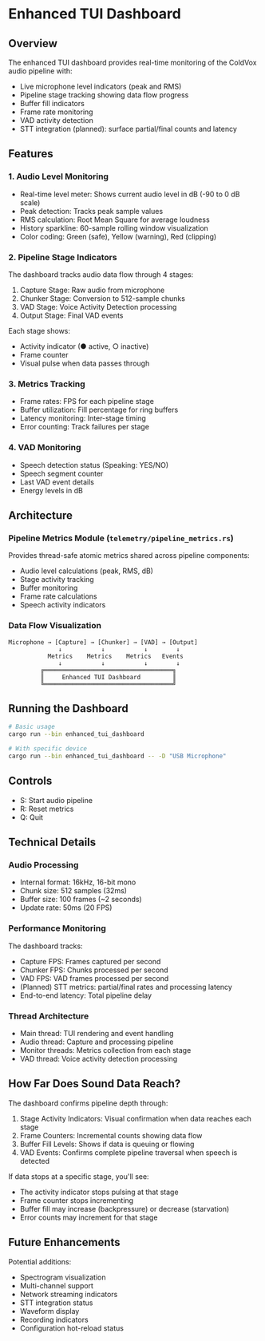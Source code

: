 # Enhanced TUI Dashboard

## Overview

The enhanced TUI dashboard provides real-time monitoring of the ColdVox audio pipeline with:

-  Live microphone level indicators (peak and RMS)
-  Pipeline stage tracking showing data flow progress
-  Buffer fill indicators
-  Frame rate monitoring
-  VAD activity detection
-  STT integration (planned): surface partial/final counts and latency

## Features

### 1. Audio Level Monitoring

-  Real-time level meter: Shows current audio level in dB (-90 to 0 dB scale)
-  Peak detection: Tracks peak sample values
-  RMS calculation: Root Mean Square for average loudness
-  History sparkline: 60-sample rolling window visualization
-  Color coding: Green (safe), Yellow (warning), Red (clipping)

### 2. Pipeline Stage Indicators

The dashboard tracks audio data flow through 4 stages:

1.  Capture Stage: Raw audio from microphone
2.  Chunker Stage: Conversion to 512-sample chunks
3.  VAD Stage: Voice Activity Detection processing
4.  Output Stage: Final VAD events

Each stage shows:

-  Activity indicator (● active, ○ inactive)
-  Frame counter
-  Visual pulse when data passes through

### 3. Metrics Tracking

-  Frame rates: FPS for each pipeline stage
-  Buffer utilization: Fill percentage for ring buffers
-  Latency monitoring: Inter-stage timing
-  Error counting: Track failures per stage

### 4. VAD Monitoring

-  Speech detection status (Speaking: YES/NO)
-  Speech segment counter
-  Last VAD event details
-  Energy levels in dB

## Architecture

### Pipeline Metrics Module (`telemetry/pipeline_metrics.rs`)

Provides thread-safe atomic metrics shared across pipeline components:

-  Audio level calculations (peak, RMS, dB)
-  Stage activity tracking
-  Buffer monitoring
-  Frame rate calculations
-  Speech activity indicators

### Data Flow Visualization

```text
Microphone → [Capture] → [Chunker] → [VAD] → [Output]
              ↓           ↓           ↓        ↓
           Metrics    Metrics    Metrics   Events
              ↓           ↓           ↓        ↓
         ╔════════════════════════════════════╗
         ║     Enhanced TUI Dashboard         ║
         ╚════════════════════════════════════╝
```

## Running the Dashboard

```bash
# Basic usage
cargo run --bin enhanced_tui_dashboard

# With specific device
cargo run --bin enhanced_tui_dashboard -- -D "USB Microphone"
```

## Controls

-  S: Start audio pipeline
-  R: Reset metrics
-  Q: Quit

## Technical Details

### Audio Processing

-  Internal format: 16kHz, 16-bit mono
-  Chunk size: 512 samples (32ms)
-  Buffer size: 100 frames (~2 seconds)
-  Update rate: 50ms (20 FPS)

### Performance Monitoring

The dashboard tracks:

-  Capture FPS: Frames captured per second
-  Chunker FPS: Chunks processed per second
-  VAD FPS: VAD frames processed per second
-  (Planned) STT metrics: partial/final rates and processing latency
-  End-to-end latency: Total pipeline delay

### Thread Architecture

-  Main thread: TUI rendering and event handling
-  Audio thread: Capture and processing pipeline
-  Monitor threads: Metrics collection from each stage
-  VAD thread: Voice activity detection processing

## How Far Does Sound Data Reach?

The dashboard confirms pipeline depth through:

1.  Stage Activity Indicators: Visual confirmation when data reaches each stage
2.  Frame Counters: Incremental counts showing data flow
3.  Buffer Fill Levels: Shows if data is queuing or flowing
4.  VAD Events: Confirms complete pipeline traversal when speech is detected

If data stops at a specific stage, you'll see:

-  The activity indicator stops pulsing at that stage
-  Frame counter stops incrementing
-  Buffer fill may increase (backpressure) or decrease (starvation)
-  Error counts may increment for that stage

## Future Enhancements

Potential additions:

-  Spectrogram visualization
-  Multi-channel support
-  Network streaming indicators
-  STT integration status
-  Waveform display
-  Recording indicators
-  Configuration hot-reload status
